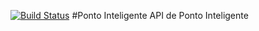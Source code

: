 [![Build Status](https://travis-ci.org/legionario07/ponto-inteligente.svg?branch=master)](https://travis-ci.org/legionario07/ponto-inteligente)
#Ponto Inteligente
API de Ponto Inteligente

